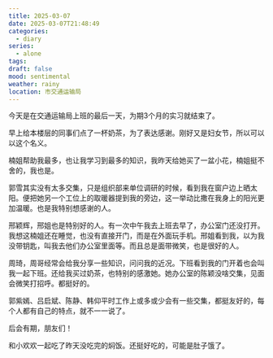 ```yaml
---
title: 2025-03-07
date: 2025-03-07T21:48:49
categories:
  - diary
series:
  - alone
tags:
draft: false
mood: sentimental
weather: rainy
location: 市交通运输局
---
```

今天是在交通运输局上班的最后一天，为期3个月的实习就结束了。

早上给本楼层的同事们点了一杯奶茶，为了表达感谢。刚好又是妇女节，所以可以以这个名义。

楠姐帮助我最多，也让我学习到最多的知识，我昨天给她买了一盆小花，楠姐挺不舍的，我也是。

郭雪其实没有太多交集，只是组织部来单位调研的时候，看到我在窗户边上晒太阳。便把她另一个工位上的取暖器提到我的旁边，这一举动比撒在我身上的阳光更加温暖。也是我特别想感谢的人。

邢颖辉，邢姐也是特别好的人。有一次中午我去上班去早了，办公室门还没打开。我想这楠姐还在睡觉，也没有直接开门，而是在外面玩手机。邢姐看到我，以为我没带钥匙，叫我去他们办公室里面等。而且总是面带微笑，也是很好的人。

周琦，周哥经常会给我分享一些知识，问问我的近况。下班看到我的门开着也会叫我一起下班。还给我买过奶茶，也特别的感激她。她办公室的陈颖没啥交集，见面会微笑打招呼。都挺好的。

郭紫嫣、吕启斌、陈静、韩仰平时工作上或多或少会有一些交集，都挺友好的，每个人都有自己的特点，就不一一说了。

后会有期，朋友们！

和小欢欢一起吃了昨天没吃完的焖饭。还挺好吃的，可能是肚子饿了。
